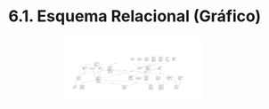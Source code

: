 # 6.1. Esquema Relacional (Gráfico)

<div align="center">
<a>
    <img src="https://github.com/fiis-bd242/bd242-grupo6/blob/main/src/Esquema%20relacional.jpg?raw=true"Logo" width="250" style=" padding-right: 60px;">
</a>
</div>
